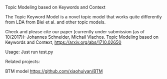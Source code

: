 Topic Modeling based on Keywords and Context

The Topic Keyword Model is a novel topic model that works quite differently from LDA from Blei et al. and other topic models.

Check and please cite our paper (currently under submission (as of 10/2017)):
Johannes Schneider, Michail Vlachos. Topic Modeling based on Keywords and Context, https://arxiv.org/abs/1710.02650


Usage:
Just run test.py


Related projects:

BTM model https://github.com/xiaohuiyan/BTM
